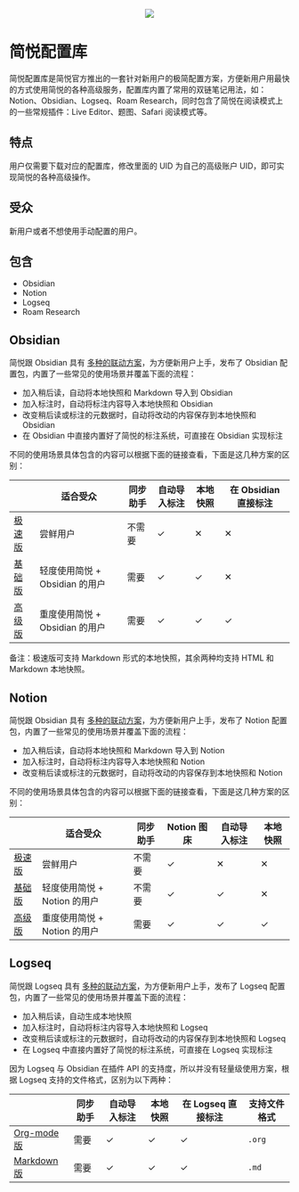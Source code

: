 <p align="center"><img src="https://cdn.jsdelivr.net/gh/23784148/upload-images@main/typora/20221003_1664779851.png" /></p>

# 简悦配置库

简悦配置库是简悦官方推出的一套针对新用户的极简配置方案，方便新用户用最快的方式使用简悦的各种高级服务，配置库内置了常用的双链笔记用法，如：Notion、Obsidian、Logseq、Roam Research，同时包含了简悦在阅读模式上的一些常规插件：Live Editor、题图、Safari 阅读模式等。

## 特点

用户仅需要下载对应的配置库，修改里面的 UID 为自己的高级账户 UID，即可实现简悦的各种高级操作。

## 受众

新用户或者不想使用手动配置的用户。

## 包含

- Obsidian
- Notion
- Logseq
- Roam Research

## Obsidian

简悦跟 Obsidian 具有 [多种的联动方案](https://github.com/Kenshin/simpread/discussions?discussions_q=label%3Aobsidian)，为方便新用户上手，发布了 Obsidian 配置包，内置了一些常见的使用场景并覆盖下面的流程：

- 加入稍后读，自动将本地快照和 Markdown 导入到 Obsidian
- 加入标注时，自动将标注内容导入本地快照和 Obsidian
- 改变稍后读或标注的元数据时，自动将改动的内容保存到本地快照和 Obsidian
- 在 Obsidian 中直接内置好了简悦的标注系统，可直接在 Obsidian 实现标注

不同的使用场景具体包含的内容可以根据下面的链接查看，下面是这几种方案的区别：

|                                                        | 适合受众                        | 同步助手 | 自动导入标注 | 本地快照 | 在 Obsidian 直接标注 |
| ------------------------------------------------------ | ------------------------------- | -------- | ------------ | -------- | -------------------- |
| [极速版](obsidian%40little/Getting%20Started.md)       | 尝鲜用户                        | 不需要   | ✓            | ✕        | ✕                    |
| [基础版](obsidian%40localrestapi/Getting%20Started.md) | 轻度使用简悦 +  Obsidian 的用户 | 需要     | ✓            | ✓        | ✕                    |
| [高级版](obsidian%40sync/Getting%20Started.md)         | 重度使用简悦 + Obsidian 的用户  | 需要     | ✓            | ✓        | ✓                    |

备注：极速版可支持 Markdown 形式的本地快照，其余两种均支持 HTML 和 Markdown 本地快照。

## Notion

简悦跟 Obsidian 具有 [多种的联动方案](https://github.com/Kenshin/simpread/discussions?discussions_q=label%3Anotion)，为方便新用户上手，发布了 Notion 配置包，内置了一些常见的使用场景并覆盖下面的流程：

- 加入稍后读，自动将本地快照和 Markdown 导入到 Notion
- 加入标注时，自动将标注内容导入本地快照和 Notion
- 改变稍后读或标注的元数据时，自动将改动的内容保存到本地快照和 Notion

不同的使用场景具体包含的内容可以根据下面的链接查看，下面是这几种方案的区别：

|                                              | 适合受众                 | 同步助手 | Notion 图床 | 自动导入标注 | 本地快照 |
|----------------------------------------------|----------------------|------|-----------|--------|------|
| [极速版](notion%40base/Getting%20Started.md)    | 尝鲜用户                 | 不需要  | ✓         | ✕      | ✕    |
| [基础版](notion%40enhance/Getting%20Started.md) | 轻度使用简悦 +  Notion 的用户 | 不需要  | ✓         | ✓      | ✕    |
| [高级版](notion%40sync/Getting%20Started.md)    | 重度使用简悦 + Notion 的用户  | 需要   | ✓         | ✓      | ✓    |

## Logseq

简悦跟 Logseq 具有 [多种的联动方案](https://github.com/Kenshin/simpread/discussions?discussions_q=label%3Alogseq)，为方便新用户上手，发布了 Logseq 配置包，内置了一些常见的使用场景并覆盖下面的流程：

- 加入稍后读，自动生成本地快照
- 加入标注时，自动将标注内容导入本地快照和 Logseq
- 改变稍后读或标注的元数据时，自动将改动的内容保存到本地快照和 Logseq
- 在 Logseq 中直接内置好了简悦的标注系统，可直接在 Logseq 实现标注

因为 Logseq 与 Obsidian 在插件 API 的支持度，所以并没有轻量级使用方案，根据 Logseq 支持的文件格式，区别为以下两种：

|                                                     | 同步助手 | 自动导入标注 | 本地快照 | 在 Logseq 直接标注 | 支持文件格式 |
|-----------------------------------------------------|------|--------|------|---------------|--------|
| [Org-mode 版](logseq%40orgmode/Getting%20Started.md) | 需要   | ✓      | ✓    | ✓             | `.org` |
| [Markdown 版](logseq%40md/Getting%20Started.md)      | 需要   | ✓      | ✓    | ✓             | `.md`  |
